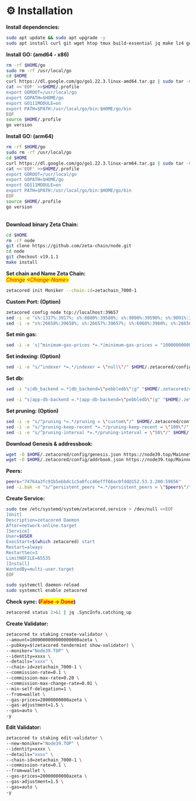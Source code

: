 # ⚙️ Installation

**Install dependencies:**

```bash
sudo apt update && sudo apt upgrade -y
sudo apt install curl git wget htop tmux build-essential jq make lz4 gcc unzip -y
```

**Install GO: (amd64 - x86)**

```bash
rm -rf $HOME/go
sudo rm -rf /usr/local/go
cd $HOME
curl https://dl.google.com/go/go1.22.3.linux-amd64.tar.gz | sudo tar -C/usr/local -zxvf -
cat <<'EOF' >>$HOME/.profile
export GOROOT=/usr/local/go
export GOPATH=$HOME/go
export GO111MODULE=on
export PATH=$PATH:/usr/local/go/bin:$HOME/go/bin
EOF
source $HOME/.profile
go version
```

**Install GO: (arm64)**

```bash
rm -rf $HOME/go
sudo rm -rf /usr/local/go
cd $HOME
curl https://dl.google.com/go/go1.22.3.linux-arm64.tar.gz | sudo tar -C/usr/local -zxvf -
cat <<'EOF' >>$HOME/.profile
export GOROOT=/usr/local/go
export GOPATH=$HOME/go
export GO111MODULE=on
export PATH=$PATH:/usr/local/go/bin:$HOME/go/bin
EOF
source $HOME/.profile
go version
```

\
**Download binary Zeta Chain:**

```bash
cd $HOME
rm -rf node
git clone https://github.com/zeta-chain/node.git
cd node
git checkout v19.1.1
make install
```

**Set chain and Name Zeta Chain:**\
_<mark style="color:red;">Change</mark>_ _<mark style="color:red;">\<Change-Name></mark>_&#x20;

```bash
zetacored init Moniker --chain-id=zetachain_7000-1
```

**Custom Port: (Option)**

```bash
zetacored config node tcp://localhost:39657
sed -i -e "s%:1317%:3917%; s%:8080%:39580%; s%:9090%:39590%; s%:9091%:39591%; s%:8545%:3945%; s%:8546%:39546%; s%:6065%:39565%" $HOME/.zetacored/config/app.toml
sed -i -e "s%:26658%:39658%; s%:26657%:39657%; s%:6060%:3960%; s%:26656%:39656%; s%:26660%:39661%" $HOME/.zetacored/config/config.toml
```

**Set min gas:**&#x20;

```bash
sed -i -e 's|^minimum-gas-prices *=.*|minimum-gas-prices = "10000000000azeta"|' $HOME/.zetacored/config/app.toml
```

**Set indexing: (Option)**&#x20;

```bash
sed -i -e "s/^indexer *=.*/indexer = \"null\"/" $HOME/.zetacored/config/config.toml
```

**Set db:**

```bash
sed -i "s|db_backend =.*|db_backend=\"pebbledb\"|g" "$HOME/.zetacored/config/config.toml"

sed -i "s|app-db-backend =.*|app-db-backend=\"pebbledb\"|g" "$HOME/.zetacored/config/app.toml"
```

**Set pruning: (Option)**

```bash
sed -i -e "s/^pruning *=.*/pruning = \"custom\"/" $HOME/.zetacored/config/app.toml
sed -i -e "s/^pruning-keep-recent *=.*/pruning-keep-recent = \"100\"/" $HOME/.zetacored/config/app.toml
sed -i -e "s/^pruning-interval *=.*/pruning-interval = \"50\"/" $HOME/.zetacored/config/app.toml
```

**Download Genesis & addressbook:**

```bash
wget -O $HOME/.zetacored/config/genesis.json https://node39.top/Mainnet/Zeta/genesis.json
wget -O $HOME/.zetacored/config/addrbook.json https://node39.top/Mainnet/Zeta/addrbook.json
```

**Peers:**

```bash
peers="74764a3fc91b5ebbdc1c5a0fcc46efff66ac0fdd@152.53.3.200:59656"
sed -i.bak -e "s/^persistent_peers *=.*/persistent_peers = \"$peers\"/" $HOME/.zetacored/config/config.toml
```

**Create Service:**

```bash
sudo tee /etc/systemd/system/zetacored.service > /dev/null <<EOF
[Unit]
Description=zetacored Daemon
After=network-online.target
[Service]
User=$USER
ExecStart=$(which zetacored) start
Restart=always
RestartSec=3
LimitNOFILE=65535
[Install]
WantedBy=multi-user.target
EOF

sudo systemctl daemon-reload
sudo systemctl enable zetacored
```

**Check sync: (**<mark style="color:red;">**False -> Done**</mark>**)**

```bash
zetacored status 2>&1 | jq .SyncInfo.catching_up
```

**Create Validator:**

```bash
zetacored tx staking create-validator \
--amount=1000000000000000000azeta \
--pubkey=$(zetacored tendermint show-validator) \
--moniker="Node39.TOP" \
--identity=xxxx \
--details="xxxx" \
--chain-id=zetachain_7000-1 \
--commission-rate=0.1 \
--commission-max-rate=0.20 \
--commission-max-change-rate=0.01 \
--min-self-delegation=1 \
--from=wallet \
--gas-prices=20000000000azeta \
--gas-adjustment=1.5 \
--gas=auto \
-y
```

**Edit Validator:**

```bash
zetacored tx staking edit-validator \
--new-moniker="Node39.TOP" \
--identity=xxxx \
--details="xxxx" \
--chain-id=zetachain_7000-1 \
--commission-rate=0.1 \
--from=wallet \
--gas-prices=20000000000azeta \
--gas-adjustment=1.5 \
--gas=auto \
-y
```
